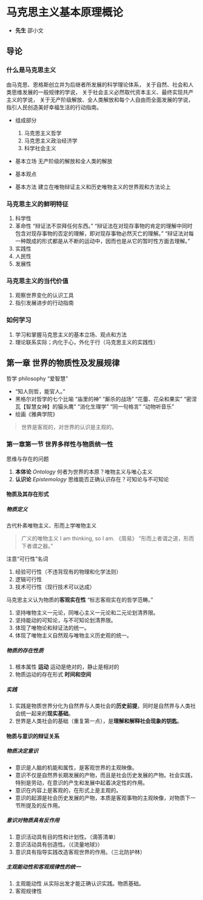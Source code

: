 # 马克思主义基本原理概论

- **先生** 邵小文

## 导论

### 什么是马克思主义

由马克思、恩格斯创立并为后继者所发展的科学理论体系，
关于自然、社会和人类思维发展的一般规律的学说，
关于社会主义必然取代资本主义、最终实现共产主义的学说，
关于无产阶级解放、全人类解放和每个人自由而全面发展的学说，
指引人民创造美好幸福生活的行动指南。

- 组成部分

    1. 马克思主义哲学
    2. 马克思主义政治经济学
    3. 科学社会主义

- 基本立场 无产阶级的解放和全人类的解放
- 基本观点
- 基本方法 建立在唯物辩证主义和历史唯物主义的世界观和方法论上

### 马克思主义的鲜明特征

1. 科学性
2. 革命性 “辩证法不崇拜任何东西。” “辩证法在对现存事物的肯定的理解中同时包含对现存事物的否定的理解，即对现存事物必然灭亡的理解。” “辩证法对每一种既成的形式都是从不断的运动中，因而也是从它的暂时性方面去理解。”
3. 实践性
4. 人民性
5. 发展性

### 马克思主义的当代价值

1. 观察世界变化的认识工具
2. 指引发展进步的行动指南

### 如何学习

1. 学习和掌握马克思主义的基本立场、观点和方法
2. 理论联系实际；内化于心，外化于行（马克思主义的实践性）

## 第一章 世界的物质性及发展规律

哲学 philosophy “爱智慧”

- “知人则哲，能官人。”
- 黑格尔对哲学的七个比喻 “庙里的神” “厮杀的战场” “花蕾、花朵和果实” “密涅瓦【智慧女神】的猫头鹰” “消化生理学” “同一句格言” “动物听音乐”
- 绘画《雅典学院》

> 世界是客观的，对世界的认识是主观的。

### 第一章第一节 世界多样性与物质统一性

思维与存在的问题

1. **本体论** *Ontology* 何者为世界的本原？唯物主义与唯心主义
2. **认识论** *Epistemology* 思维能否正确认识存在？可知论与不可知论

#### 物质及其存在形式

##### 物质定义

古代朴素唯物主义、形而上学唯物主义

> 广义的唯物主义
> I am thinking, so I am.
> 《周易》 “形而上者谓之道，形而下者谓之器。”

注意“可行性”名词

1. 经验可行性（不违背现有的物理和化学法则）
2. 逻辑可行性
3. 技术可行性（现行技术可以达成）

马克思主义认为物质的**客观实在性** “标志客观实在的哲学范畴。”

1. 坚持唯物主义一元论，同唯心主义一元论和二元论划清界限。
2. 坚持能动的可知论，与不可知论划清界限。
3. 体现了唯物论和辩证法的统一。
4. 体现了唯物主义自然观与唯物主义历史观的统一。

##### 物质的存在性质

1. 根本属性 **运动** 运动是绝对的，静止是相对的
2. 物质运动的存在形式 **时间和空间**

##### 实践

1. 实践是物质世界分化为自然界与人类社会的**历史前提**，同时是自然界与人类社会统一起来的**现实基础**。
2. 世界是人类社会的基础（重复第一点），是**理解和解释社会现象的钥匙**。

#### 物质与意识的辩证关系

##### 物质决定意识

- 意识是人脑的机能和属性，是客观世界的主观映像。
- 意识不仅是自然界长期发展的产物，而且是社会历史发展的产物。社会实践，特别是劳动，在意识的产生和发展中起着决定性的作用。
- 意识在内容上是客观的，在形式上是主观的。
- 意识的起源是社会历史发展的产物，本质是客观事物的主观映像，对物质下一节所提及的反作用。

##### 意识对物质具有反作用

1. 意识活动具有目的性和计划性。（滴答清单）
2. 意识活动具有创造性。（《流量地球》）
3. 意识具有指导实践改造客观世界的作用。（三北防护林）

##### 主观能动性和客观规律性的统一

1. 主观能动性 从实际出发才能正确认识实践。物质基础。
2. 客观规律性
